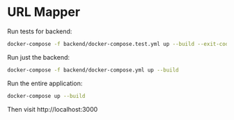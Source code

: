 # URL Mapper

Run tests for backend:

```bash
docker-compose -f backend/docker-compose.test.yml up --build --exit-code-from backend
```

Run just the backend:

```bash
docker-compose -f backend/docker-compose.yml up --build
```

Run the entire application:

```bash
docker-compose up --build
```

Then visit http://localhost:3000
